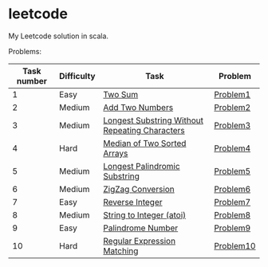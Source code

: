 # leetcode
My Leetcode solution in scala.

Problems:

| Task number | Difficulty | Task     | Problem |
| ----------- | ---------- | -------- | -------- |
| 1  | Easy   | [Two Sum](src/resources/Task1.md) | [Problem1](src/main/scala/Problem1.worksheet.sc) |
| 2  | Medium | [Add Two Numbers](src/resources/Task2.md) | [Problem2](src/main/scala/Problem2.worksheet.sc) |
| 3  | Medium | [Longest Substring Without Repeating Characters](src/resources/Task3.md) | [Problem3](src/main/scala/Problem3.worksheet.sc) |
| 4  | Hard   | [Median of Two Sorted Arrays](src/resources/Task4.md) | [Problem4](src/main/scala/Problem4.worksheet.sc) |
| 5  | Medium | [Longest Palindromic Substring](src/resources/Task5.md) | [Problem5](src/main/scala/Problem5.worksheet.sc) |
| 6  | Medium | [ZigZag Conversion](src/resources/Task6.md) | [Problem6](src/main/scala/Problem6.worksheet.sc) |
| 7  | Easy   | [Reverse Integer](src/resources/Task7.md) | [Problem7](src/main/scala/Problem7.worksheet.sc) |
| 8  | Medium | [String to Integer (atoi)](src/resources/Task8.md) | [Problem8](src/main/scala/Problem8.worksheet.sc) |
| 9  | Easy   | [Palindrome Number](src/resources/Task9.md) | [Problem9](src/main/scala/Problem9.worksheet.sc) |
| 10 | Hard   | [Regular Expression Matching](src/resources/Task10.md) | [Problem10](src/main/scala/Problem10.worksheet.sc) |

